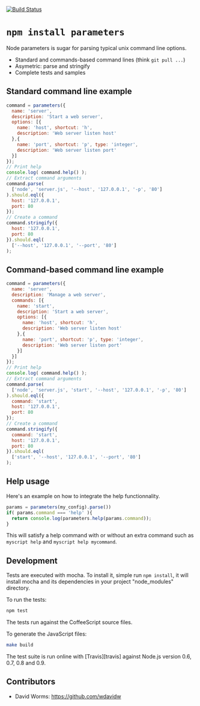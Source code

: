 [![Build Status](https://secure.travis-ci.org/wdavidw/node-parameters.png)](http://travis-ci.org/wdavidw/node-parameters)

# `npm install parameters`

Node parameters is sugar for parsing typical unix command line options. 

*   Standard and commands-based command lines (think `git pull ...`)
*   Asymetric: parse and stringify
*   Complete tests and samples

## Standard command line example

```javascript
command = parameters({
  name: 'server',
  description: 'Start a web server',
  options: [{
    name: 'host', shortcut: 'h', 
    description: 'Web server listen host'
  },{
    name: 'port', shortcut: 'p', type: 'integer', 
    description: 'Web server listen port'
  }]
});
// Print help
console.log( command.help() );
// Extract command arguments
command.parse(
  ['node', 'server.js', '--host', '127.0.0.1', '-p', '80']
).should.eql({
  host: '127.0.0.1',
  port: 80
});
// Create a command
command.stringify({
  host: '127.0.0.1',
  port: 80
}).should.eql(
  ['--host', '127.0.0.1', '--port', '80']
);
```

## Command-based command line example

```javascript
command = parameters({
  name: 'server',
  description: 'Manage a web server',
  commands: [{
    name: 'start',
    description: 'Start a web server',
    options: [{
      name: 'host', shortcut: 'h', 
      description: 'Web server listen host'
    },{
      name: 'port', shortcut: 'p', type: 'integer', 
      description: 'Web server listen port'
    }]
  }]
});
// Print help
console.log( command.help() );
// Extract command arguments
command.parse(
  ['node', 'server.js', 'start', '--host', '127.0.0.1', '-p', '80']
).should.eql({
  command: 'start',
  host: '127.0.0.1',
  port: 80
});
// Create a command
command.stringify({
  command: 'start',
  host: '127.0.0.1',
  port: 80
}).should.eql(
  ['start', '--host', '127.0.0.1', '--port', '80']
);
```

Help usage
----------

Here's an example on how to integrate the help functionnality.

```javascript
params = parameters(my_config).parse())
if( params.command === 'help' ){
  return console.log(parameters.help(params.command));
}
```

This will satisfy a help command with or without an extra command such as
`myscript help` and `myscript help mycommand`.

Development
-----------

Tests are executed with mocha. To install it, simple run `npm install`, it will
install mocha and its dependencies in your project "node_modules" directory.

To run the tests:
```bash
npm test
```

The tests run against the CoffeeScript source files.

To generate the JavaScript files:
```bash
make build
```

The test suite is run online with [Travis][travis] against Node.js version 0.6, 0.7, 0.8 and 0.9.

Contributors
------------

*   David Worms: <https://github.com/wdavidw>
